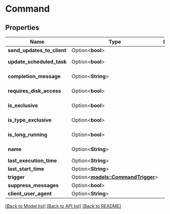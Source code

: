 # Command

## Properties

Name | Type | Description | Notes
------------ | ------------- | ------------- | -------------
**send_updates_to_client** | Option<**bool**> |  | [optional]
**update_scheduled_task** | Option<**bool**> |  | [optional][readonly]
**completion_message** | Option<**String**> |  | [optional][readonly]
**requires_disk_access** | Option<**bool**> |  | [optional][readonly]
**is_exclusive** | Option<**bool**> |  | [optional][readonly]
**is_type_exclusive** | Option<**bool**> |  | [optional][readonly]
**is_long_running** | Option<**bool**> |  | [optional][readonly]
**name** | Option<**String**> |  | [optional][readonly]
**last_execution_time** | Option<**String**> |  | [optional]
**last_start_time** | Option<**String**> |  | [optional]
**trigger** | Option<[**models::CommandTrigger**](CommandTrigger.md)> |  | [optional]
**suppress_messages** | Option<**bool**> |  | [optional]
**client_user_agent** | Option<**String**> |  | [optional]

[[Back to Model list]](../README.md#documentation-for-models) [[Back to API list]](../README.md#documentation-for-api-endpoints) [[Back to README]](../README.md)


